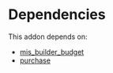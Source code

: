 # Dependencies

This addon depends on:

- [mis_builder_budget](https://github.com/bringout/oca-report)
- [purchase](https://github.com/bringout/oca-ocb-core/tree/e9ca19c0c154b94934ea86258814c560c4e016f4/odoo-bringout-oca-ocb-purchase)
